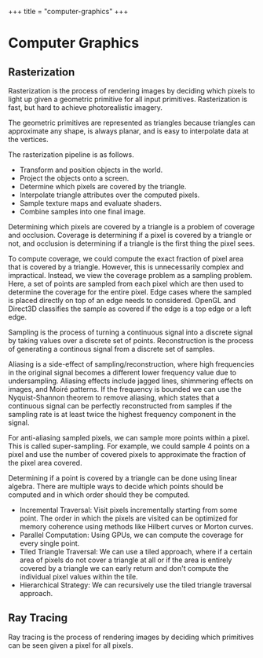 +++
title = "computer-graphics"
+++

# Computer Graphics

## Rasterization

Rasterization is the process of rendering images by deciding which pixels to light up
given a geometric primitive for all input primitives. Rasterization is fast, but hard
to achieve photorealistic imagery.

The geometric primitives are represented as triangles because triangles can approximate
any shape, is always planar, and is easy to interpolate data at the vertices.

The rasterization pipeline is as follows.

- Transform and position objects in the world.
- Project the objects onto a screen.
- Determine which pixels are covered by the triangle.
- Interpolate triangle attributes over the computed pixels.
- Sample texture maps and evaluate shaders.
- Combine samples into one final image.

Determining which pixels are covered by a triangle is a problem of coverage and occlusion.
Coverage is determining if a pixel is covered by a triangle or not, and occlusion is determining
if a triangle is the first thing the pixel sees.

To compute coverage, we could compute the exact fraction of pixel area that is covered by
a triangle. However, this is unnecessarily complex and impractical. Instead, we view the
coverage problem as a sampling problem. Here, a set of points are sampled from each pixel
which are then used to determine the coverage for the entire pixel. Edge cases where the
sampled is placed directly on top of an edge needs to considered. OpenGL and Direct3D
classifies the sample as covered if the edge is a top edge or a left edge.

Sampling is the process of turning a continuous signal into a discrete signal by taking values
over a discrete set of points. Reconstruction is the process of generating a continous signal
from a discrete set of samples.

Aliasing is a side-effect of sampling/reconstruction, where high frequencies in the original
signal becomes a different lower frequency value due to undersampling. Aliasing effects include
jagged lines, shimmering effects on images, and Moiré patterns.
If the frequency is bounded we can use the Nyquist-Shannon theorem to remove aliasing, which
states that a continuous signal can be perfectly reconstructed from samples if the sampling
rate is at least twice the highest frequency component in the signal.

For anti-aliasing sampled pixels, we can sample more points within a pixel. This is called
super-sampling. For example, we could sample 4 points on a pixel and use the number of covered
pixels to approximate the fraction of the pixel area covered.

Determining if a point is covered by a triangle can be done using linear algebra.
There are multiple ways to decide which points should be computed and in which order should they
be computed.

- Incremental Traversal: Visit pixels incrementally starting from some point. The order in which
  the pixels are visited can be optimized for memory coherence using methods like Hilbert curves
  or Morton curves.
- Parallel Computation: Using GPUs, we can compute the coverage for every single point.
- Tiled Triangle Traversal: We can use a tiled approach, where if a certain area of pixels do not
  cover a triangle at all or if the area is entirely covered by a triangle we can early return
  and don't compute the individual pixel values within the tile.
- Hierarchical Strategy: We can recursively use the tiled triangle traversal approach.

## Ray Tracing

Ray tracing is the process of rendering images by deciding which primitives can be seen
given a pixel for all pixels.
